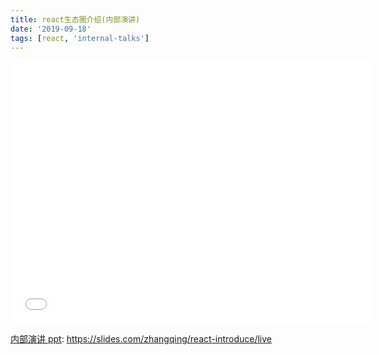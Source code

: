 ```yaml
---
title: react生态圈介绍(内部演讲)
date: '2019-09-18'
tags: [react, 'internal-talks']
---
```


<iframe src="//slides.com/zhangqing/react-introduce/embed" width="576" height="420" scrolling="no" frameborder="0" webkitallowfullscreen mozallowfullscreen allowfullscreen></iframe>

[内部演讲 ppt](https://slides.com/zhangqing/react-introduce/live): https://slides.com/zhangqing/react-introduce/live
